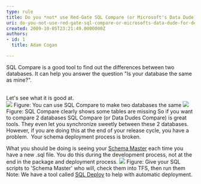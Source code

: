 ```yaml
---
type: rule
title: Do you *not* use Red-Gate SQL Compare (or Microsoft's Data Dude) for deployment (because they are a step at the end of your process)?
uri: do-you-not-use-red-gate-sql-compare-or-microsofts-data-dude-for-deployment-because-they-are-a-step-at-the-end-of-your-process
created: 2009-10-05T23:21:49.0000000Z
authors:
- id: 1
  title: Adam Cogan

---
```


 SQL Compare is a good tool to find out the differences between two databases. It can help you answer the question "Is your database the same as mine?". 

<br>Let's see what it is good at. <br> ![](/Standards/SoftwareDevelopment/RulesToBetterSQLServerSchemaDeployment/PublishingImages/SQLCompareSync.png) Figure: You can use SQL Compare to make two databases the same ![](/Standards/SoftwareDevelopment/RulesToBetterSQLServerSchemaDeployment/PublishingImages/SQLCompareTables.png) Figure: SQL Compare clearly shows some tables are missing 
So if you want to compare 2 databases SQL Compare (or Data Dudes Compare) is great tools. They even let you synchronize sweetly between these 2 databases. However, if you are doing this at the end of your release cycle, you have a problem.  Your schema deployment process is broken.

What you should be doing is seeing your [Schema Master](/Standards/SoftwareDevelopment/RulesToBetterSQLServerSchemaDeployment/Pages/DoYouHaveASchemaMaster.aspx "Database Schema Master") each time you have a new .sql file. You do this during the development process, not at the end in the package and deployment process.
![](/Standards/SoftwareDevelopment/RulesToBetterSQLServerSchemaDeployment/PublishingImages/SQLScriptInTFS.png) Figure: Give your SQL scripts to 'Schema Master' who will, check them into TFS, then run them Note: We have a tool called [SQL Deploy](http&#58;//www.ssw.com.au/ssw/SQLDeploy/) to help with automatic deployment.
